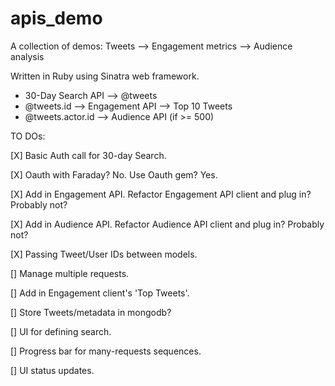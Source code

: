 # apis_demo
A collection of demos: Tweets --> Engagement metrics --> Audience analysis

Written in Ruby using Sinatra web framework.

* 30-Day Search API --> @tweets
* @tweets.id --> Engagement API --> Top 10 Tweets
* @tweets.actor.id --> Audience API (if >= 500)

TO DOs:

[X] Basic Auth call for 30-day Search.

[X] Oauth with Faraday? No. Use Oauth gem? Yes.

[X] Add in Engagement API. Refactor Engagement API client and plug in? Probably not?

[X] Add in Audience API. Refactor Audience API client and plug in? Probably not?

[X] Passing Tweet/User IDs between models.

[] Manage multiple requests.

[] Add in Engagement client's 'Top Tweets'. 

[] Store Tweets/metadata in mongodb?

[] UI for defining search.

[] Progress bar for many-requests sequences.

[] UI status updates.
